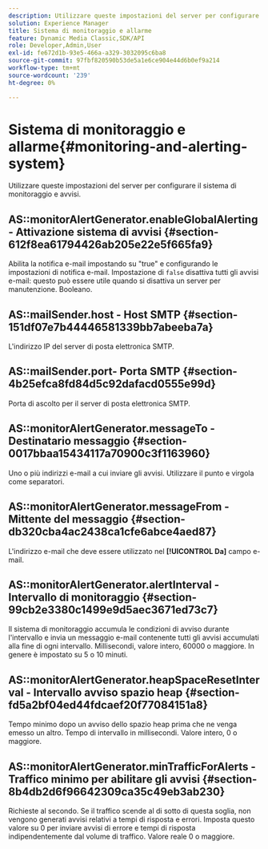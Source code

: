 ```yaml
---
description: Utilizzare queste impostazioni del server per configurare il sistema di monitoraggio e avvisi.
solution: Experience Manager
title: Sistema di monitoraggio e allarme
feature: Dynamic Media Classic,SDK/API
role: Developer,Admin,User
exl-id: fe672d1b-93e5-466a-a329-3032095c6ba8
source-git-commit: 97fbf820590b53de5a1e6ce904e44d6b0ef9a214
workflow-type: tm+mt
source-wordcount: '239'
ht-degree: 0%

---
```


# Sistema di monitoraggio e allarme{#monitoring-and-alerting-system}

Utilizzare queste impostazioni del server per configurare il sistema di monitoraggio e avvisi.

## AS::monitorAlertGenerator.enableGlobalAlerting - Attivazione sistema di avvisi {#section-612f8ea61794426ab205e22e5f665fa9}

Abilita la notifica e-mail impostando su &quot;true&quot; e configurando le impostazioni di notifica e-mail. Impostazione di `false` disattiva tutti gli avvisi e-mail: questo può essere utile quando si disattiva un server per manutenzione. Booleano.

## AS::mailSender.host - Host SMTP {#section-151df07e7b44446581339bb7abeeba7a}

L&#39;indirizzo IP del server di posta elettronica SMTP.

## AS::mailSender.port- Porta SMTP {#section-4b25efca8fd84d5c92dafacd0555e99d}

Porta di ascolto per il server di posta elettronica SMTP.

## AS::monitorAlertGenerator.messageTo - Destinatario messaggio {#section-0017bbaa15434117a70900c3f1163960}

Uno o più indirizzi e-mail a cui inviare gli avvisi. Utilizzare il punto e virgola come separatori.

## AS::monitorAlertGenerator.messageFrom - Mittente del messaggio {#section-db320cba4ac2438ca1cfe6abce4aed87}

L&#39;indirizzo e-mail che deve essere utilizzato nel **[!UICONTROL Da]** campo e-mail.

## AS::monitorAlertGenerator.alertInterval - Intervallo di monitoraggio {#section-99cb2e3380c1499e9d5aec3671ed73c7}

Il sistema di monitoraggio accumula le condizioni di avviso durante l&#39;intervallo e invia un messaggio e-mail contenente tutti gli avvisi accumulati alla fine di ogni intervallo. Millisecondi, valore intero, 60000 o maggiore. In genere è impostato su 5 o 10 minuti.

## AS::monitorAlertGenerator.heapSpaceResetInterval - Intervallo avviso spazio heap {#section-fd5a2bf04ed44fdcaef20f77084151a8}

Tempo minimo dopo un avviso dello spazio heap prima che ne venga emesso un altro. Tempo di intervallo in millisecondi. Valore intero, 0 o maggiore.

## AS::monitorAlertGenerator.minTrafficForAlerts - Traffico minimo per abilitare gli avvisi {#section-8b4db2d6f96642309ca35c49eb3ab230}

Richieste al secondo. Se il traffico scende al di sotto di questa soglia, non vengono generati avvisi relativi a tempi di risposta e errori. Imposta questo valore su 0 per inviare avvisi di errore e tempi di risposta indipendentemente dal volume di traffico. Valore reale 0 o maggiore.

